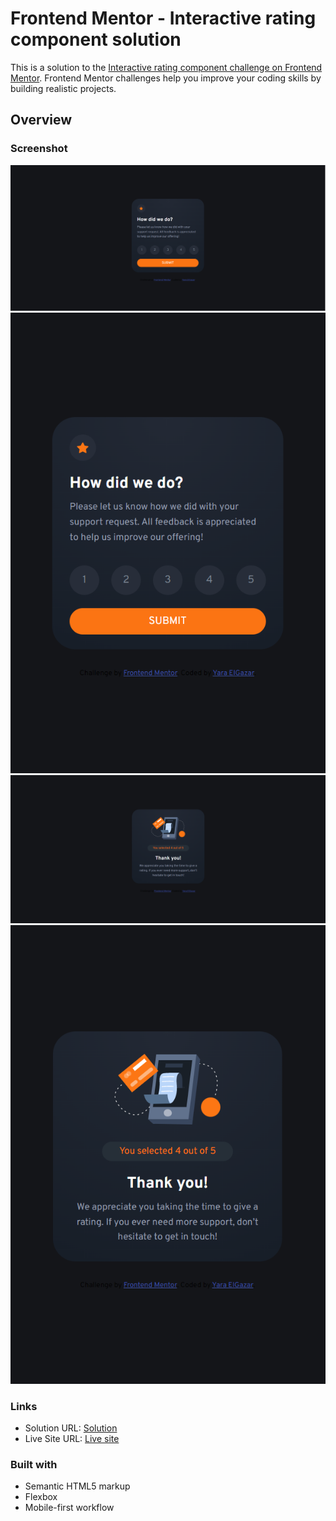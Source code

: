 # Frontend Mentor - Interactive rating component solution

This is a solution to the [Interactive rating component challenge on Frontend Mentor](https://www.frontendmentor.io/challenges/interactive-rating-component-koxpeBUmI/hub). Frontend Mentor challenges help you improve your coding skills by building realistic projects.

## Overview

### Screenshot

![](./screenshots/Screenshot1.png)
![](./screenshots/Screenshot2.png)
![](./screenshots/Screenshot3.png)
![](./screenshots/Screenshot4.png)

### Links

- Solution URL: [Solution](https://github.com/yaraElGazar/frontend-mentor-challenge2-interactive-rating-component)
- Live Site URL: [Live site](https://yaraelgazar.github.io/frontend-mentor-challenge2-interactive-rating-component/)

### Built with

- Semantic HTML5 markup
- Flexbox
- Mobile-first workflow
